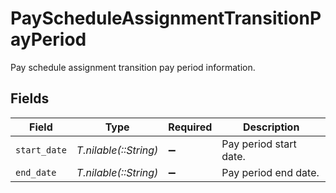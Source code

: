 # PayScheduleAssignmentTransitionPayPeriod

Pay schedule assignment transition pay period information.


## Fields

| Field                  | Type                   | Required               | Description            |
| ---------------------- | ---------------------- | ---------------------- | ---------------------- |
| `start_date`           | *T.nilable(::String)*  | :heavy_minus_sign:     | Pay period start date. |
| `end_date`             | *T.nilable(::String)*  | :heavy_minus_sign:     | Pay period end date.   |